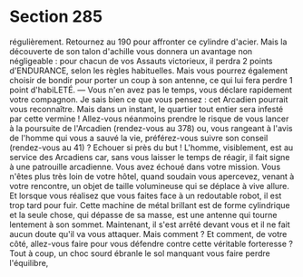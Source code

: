 # Section 285

régulièrement. Retournez au 190 pour affronter ce cylindre
d'acier. Mais la découverte de son talon d'achille vous donnera
un avantage non négligeable : pour chacun de vos Assauts
victorieux, il perdra 2 points d'ENDURANCE, selon les règles
habituelles. Mais vous pourrez également choisir de bondir pour
porter un coup à son antenne, ce qui lui fera perdre 1 point
d'habiLETÉ.
— Vous n'en avez pas le temps, vous déclare rapidement votre
compagnon. Je sais bien ce que vous pensez : cet Arcadien
pourrait vous reconnaître. Mais dans un instant, le quartier tout
entier sera infesté par cette vermine !
Allez-vous néanmoins prendre le risque de vous lancer à la
poursuite de l'Arcadien (rendez-vous au 378) ou, vous rangeant
à l'avis de l'homme qui vous a sauvé la vie, préférez-vous suivre
son conseil (rendez-vous au 41) ?
Echouer si près du but ! L'homme, visiblement, est au service des
Arcadiens car, sans vous laisser le temps de réagir, il fait signe à
une patrouille arcadienne. Vous avez échoué dans votre mission.
Vous n'êtes plus très loin de votre hôtel, quand soudain vous
apercevez, venant à votre rencontre, un objet de taille
volumineuse qui se déplace à vive allure. Et lorsque vous réalisez
que vous faites face à un redoutable robot, il est trop tard pour
fuir. Cette machine de métal brillant est de forme cylindrique et
la seule chose, qui dépasse de sa masse, est une antenne qui
tourne lentement à son sommet. Maintenant, il s'est arrêté
devant vous et il ne fait aucun doute qu'il va vous attaquer. Mais
comment ? Et comment, de votre côté, allez-vous faire pour vous
défendre contre cette véritable forteresse ? Tout à coup, un choc
sourd ébranle le sol manquant vous faire perdre l'équilibre,